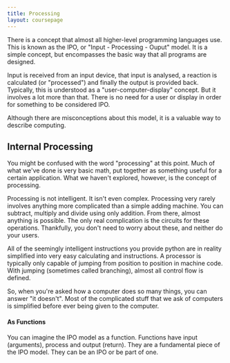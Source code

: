```yaml
---
title: Processing
layout: coursepage
---
```


There is a concept that almost all higher-level programming languages use. This is known as the IPO, or "Input - Processing - Ouput" model. It is a simple concept, but encompasses the basic way that all programs are designed.

Input is received from an input device, that input is analysed, a reaction is calculated (or "processed") and finally the output is provided back. Typically, this is understood as a "user-computer-display" concept. But it involves a lot more than that. There is no need for a user or display in order for something to be considered IPO.

Although there are misconceptions about this model, it is a valuable way to describe computing.

## Internal Processing
You might be confused with the word "processing" at this point. Much of what we've done is very basic math, put together as something useful for a certain application. What we haven't explored, however, is the concept of processing.

Processing is not intelligent. It isn't even complex. Processing very rarely involves anything more complicated than a simple adding machine. You can subtract, multiply and divide using only addition. From there, almost anything is possible. The only real complication is the circuits for these operations. Thankfully, you don't need to worry about these, and neither do your users.

All of the seemingly intelligent instructions you provide python are in reality simplified into very easy calculating and instructions. A processor is typically only capable of jumping from position to position in machine code. With jumping (sometimes called branching), almost all control flow is defined.

So, when you're asked how a computer does so many things, you can answer "it doesn't". Most of the complicated stuff that we ask of computers is simplified before ever being given to the computer.

#### As Functions
You can imagine the IPO model as a function. Functions have input (arguments), process and output (return). They are a fundamental piece of the IPO model. They can be an IPO or be part of one.
